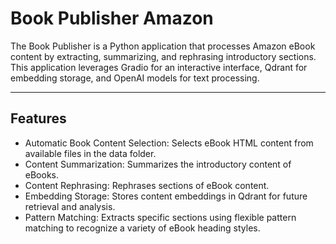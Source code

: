 # Book Publisher Amazon 
The Book Publisher is a Python application that processes Amazon eBook content by extracting, summarizing, and rephrasing introductory sections. This application leverages Gradio for an interactive interface, Qdrant for embedding storage, and OpenAI models for text processing.

---
## Features
- Automatic Book Content Selection: Selects eBook HTML content from available files in the data folder.
- Content Summarization: Summarizes the introductory content of eBooks.
- Content Rephrasing: Rephrases sections of eBook content.
- Embedding Storage: Stores content embeddings in Qdrant for future retrieval and analysis.
- Pattern Matching: Extracts specific sections using flexible pattern matching to recognize a variety of eBook heading styles.

